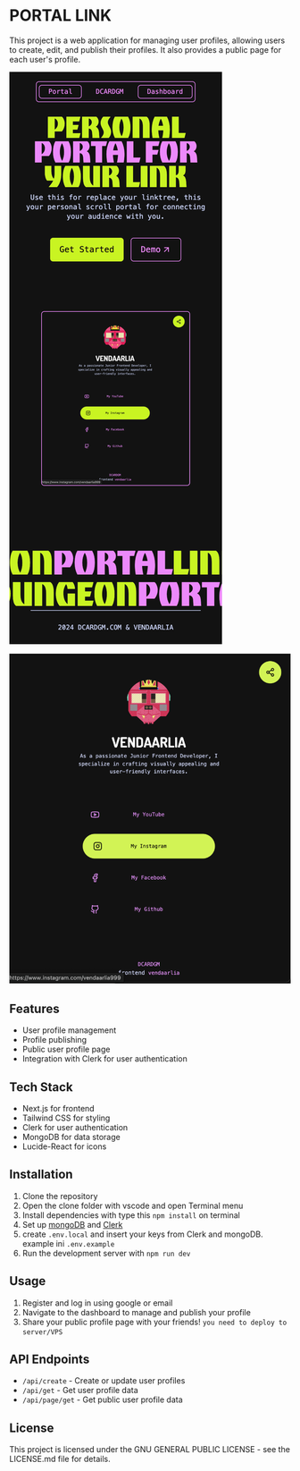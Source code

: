 
# PORTAL LINK
This project is a web application for managing user profiles, allowing users to create, edit, and publish their profiles. It also provides a public page for each user's profile.

![homepage](/public/homepage.png)

![PortalLink](/public/demo.png)

## Features
- User profile management
- Profile publishing
- Public user profile page
- Integration with Clerk for user authentication

## Tech Stack
- Next.js for frontend
- Tailwind CSS for styling
- Clerk for user authentication
- MongoDB for data storage
- Lucide-React for icons

## Installation
1. Clone the repository
2. Open the clone folder with vscode and open Terminal menu
3. Install dependencies with type this `npm install` on terminal
4. Set up [mongoDB](https://www.mongodb.com) and [Clerk](https://clerk.com)
5. create `.env.local` and insert your keys from Clerk and mongoDB. example ini `.env.example`
6. Run the development server with `npm run dev`

## Usage
1. Register and log in using google or email
2. Navigate to the dashboard to manage and publish your profile
3. Share your public profile page with your friends! `you need to deploy to server/VPS`

## API Endpoints
- `/api/create` - Create or update user profiles
- `/api/get` - Get user profile data
- `/api/page/get` - Get public user profile data

## License
This project is licensed under the GNU GENERAL PUBLIC LICENSE - see the LICENSE.md file for details.